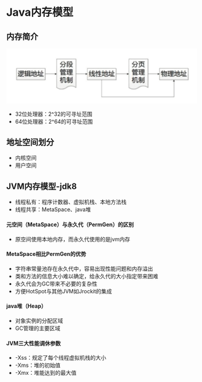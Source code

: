 # Java内存模型

## 内存简介

![](..\assets\2019-04-17-152211.png)

- 32位处理器：2^32的可寻址范围
- 64位处理器：2^64的可寻址范围

## 地址空间划分

- 内核空间
- 用户空间

## JVM内存模型-jdk8

- 线程私有：程序计数器、虚拟机栈、本地方法栈
- 线程共享：MetaSpace、java堆

#### 元空间（MetaSpace）与永久代（PermGen）的区别

- 原空间使用本地内存，而永久代使用的是jvm内存

#### MetaSpace相比PermGen的优势

- 字符串常量池存在永久代中，容易出现性能问题和内存溢出
- 类和方法的信息大小难以确定，给永久代的大小指定带来困难
- 永久代会为GC带来不必要的复杂性
- 方便HotSpot与其他JVM如Jrockit的集成 

#### java堆（Heap）

- 对象实例的分配区域
- GC管理的主要区域

#### JVM三大性能调休参数

- -Xss：规定了每个线程虚拟机栈的大小
- -Xms：堆的初始值
- -Xmx：堆能达到的最大值